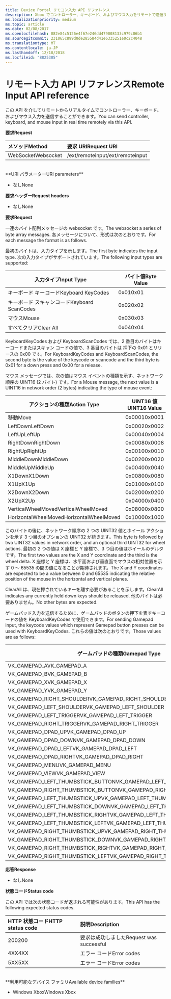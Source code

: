 ```yaml
---
title: Device Portal リモコン入力 API リファレンス
description: Xbox でコントローラー、キーボード、およびマウス入力をリモートで送信する方法について説明します。
ms.localizationpriority: medium
ms.topic: article
ms.date: 02/08/2017
ms.openlocfilehash: 882e84c5126e4f67e246dd479008133c979c06b1
ms.sourcegitcommit: 231065c899d0de285584d41e6335251e0c2c4048
ms.translationtype: MT
ms.contentlocale: ja-JP
ms.lasthandoff: 12/10/2018
ms.locfileid: "8825305"
---
```

# <a name="remote-input-api-reference"></a><span data-ttu-id="3d2dd-103">リモート入力 API リファレンス</span><span class="sxs-lookup"><span data-stu-id="3d2dd-103">Remote Input API reference</span></span>   
<span data-ttu-id="3d2dd-104">この API を介してリモートからリアルタイムでコントローラー、キーボード、およびマウス入力を送信することができます。</span><span class="sxs-lookup"><span data-stu-id="3d2dd-104">You can send controller, keyboard, and mouse input in real time remotely via this API.</span></span>

**<span data-ttu-id="3d2dd-105">要求</span><span class="sxs-lookup"><span data-stu-id="3d2dd-105">Request</span></span>**

<span data-ttu-id="3d2dd-106">メソッド</span><span class="sxs-lookup"><span data-stu-id="3d2dd-106">Method</span></span>      | <span data-ttu-id="3d2dd-107">要求 URI</span><span class="sxs-lookup"><span data-stu-id="3d2dd-107">Request URI</span></span>
:------     | :-----
<span data-ttu-id="3d2dd-108">WebSocket</span><span class="sxs-lookup"><span data-stu-id="3d2dd-108">Websocket</span></span> | <span data-ttu-id="3d2dd-109">/ext/remoteinput</span><span class="sxs-lookup"><span data-stu-id="3d2dd-109">/ext/remoteinput</span></span>
<br />
**<span data-ttu-id="3d2dd-110">URI パラメーター</span><span class="sxs-lookup"><span data-stu-id="3d2dd-110">URI parameters</span></span>**

- <span data-ttu-id="3d2dd-111">なし</span><span class="sxs-lookup"><span data-stu-id="3d2dd-111">None</span></span>

**<span data-ttu-id="3d2dd-112">要求ヘッダー</span><span class="sxs-lookup"><span data-stu-id="3d2dd-112">Request headers</span></span>**

- <span data-ttu-id="3d2dd-113">なし</span><span class="sxs-lookup"><span data-stu-id="3d2dd-113">None</span></span>

**<span data-ttu-id="3d2dd-114">要求</span><span class="sxs-lookup"><span data-stu-id="3d2dd-114">Request</span></span>**

<span data-ttu-id="3d2dd-115">一連のバイト配列メッセージの websocket です。</span><span class="sxs-lookup"><span data-stu-id="3d2dd-115">The websocket a series of byte array messages.</span></span> <span data-ttu-id="3d2dd-116">各メッセージについて、形式は次のとおりです。</span><span class="sxs-lookup"><span data-stu-id="3d2dd-116">For each message the format is as follows.</span></span>

<span data-ttu-id="3d2dd-117">最初のバイトは、入力タイプを示します。</span><span class="sxs-lookup"><span data-stu-id="3d2dd-117">The first byte indicates the input type.</span></span> <span data-ttu-id="3d2dd-118">次の入力タイプがサポートされています。</span><span class="sxs-lookup"><span data-stu-id="3d2dd-118">The following input types are supported:</span></span>

| <span data-ttu-id="3d2dd-119">入力タイプ</span><span class="sxs-lookup"><span data-stu-id="3d2dd-119">Input Type</span></span>        | <span data-ttu-id="3d2dd-120">バイト値</span><span class="sxs-lookup"><span data-stu-id="3d2dd-120">Byte Value</span></span> |
|------------|-------------|
<span data-ttu-id="3d2dd-121">キーボード キーコード</span><span class="sxs-lookup"><span data-stu-id="3d2dd-121">Keyboard KeyCodes</span></span> | <span data-ttu-id="3d2dd-122">0x01</span><span class="sxs-lookup"><span data-stu-id="3d2dd-122">0x01</span></span>
<span data-ttu-id="3d2dd-123">キーボード スキャンコード</span><span class="sxs-lookup"><span data-stu-id="3d2dd-123">Keyboard ScanCodes</span></span> | <span data-ttu-id="3d2dd-124">0x02</span><span class="sxs-lookup"><span data-stu-id="3d2dd-124">0x02</span></span>
<span data-ttu-id="3d2dd-125">マウス</span><span class="sxs-lookup"><span data-stu-id="3d2dd-125">Mouse</span></span> | <span data-ttu-id="3d2dd-126">0x03</span><span class="sxs-lookup"><span data-stu-id="3d2dd-126">0x03</span></span>
<span data-ttu-id="3d2dd-127">すべてクリア</span><span class="sxs-lookup"><span data-stu-id="3d2dd-127">Clear All</span></span> | <span data-ttu-id="3d2dd-128">0x04</span><span class="sxs-lookup"><span data-stu-id="3d2dd-128">0x04</span></span>

<span data-ttu-id="3d2dd-129">KeyboardKeyCodes および KeyboardScanCodes では、2 番目のバイトはキーコードまたはスキャン コードの値で、3 番目のバイトは 押下の 0x01 とリリースの 0x00 です。</span><span class="sxs-lookup"><span data-stu-id="3d2dd-129">For KeyboardKeyCodes and KeyboardScanCodes, the second byte is the value of the keycode or scancode and the third byte is 0x01 for a down press and 0x00 for a release.</span></span>

<span data-ttu-id="3d2dd-130">マウス メッセージでは、次の値はマウス イベントの種類を示す、ネットワーク順序の UINT16 (2 バイト) です。</span><span class="sxs-lookup"><span data-stu-id="3d2dd-130">For a Mouse message, the next value is a UINT16 in network order (2 bytes) indicating the type of mouse event:</span></span>

| <span data-ttu-id="3d2dd-131">アクションの種類</span><span class="sxs-lookup"><span data-stu-id="3d2dd-131">Action Type</span></span>        | <span data-ttu-id="3d2dd-132">UINT16 値</span><span class="sxs-lookup"><span data-stu-id="3d2dd-132">UINT16 Value</span></span> |
|------------|-------------|
<span data-ttu-id="3d2dd-133">移動</span><span class="sxs-lookup"><span data-stu-id="3d2dd-133">Move</span></span> | <span data-ttu-id="3d2dd-134">0x0001</span><span class="sxs-lookup"><span data-stu-id="3d2dd-134">0x0001</span></span>
<span data-ttu-id="3d2dd-135">LeftDown</span><span class="sxs-lookup"><span data-stu-id="3d2dd-135">LeftDown</span></span> | <span data-ttu-id="3d2dd-136">0x0002</span><span class="sxs-lookup"><span data-stu-id="3d2dd-136">0x0002</span></span>
<span data-ttu-id="3d2dd-137">LeftUp</span><span class="sxs-lookup"><span data-stu-id="3d2dd-137">LeftUp</span></span> | <span data-ttu-id="3d2dd-138">0x0004</span><span class="sxs-lookup"><span data-stu-id="3d2dd-138">0x0004</span></span>
<span data-ttu-id="3d2dd-139">RightDown</span><span class="sxs-lookup"><span data-stu-id="3d2dd-139">RightDown</span></span> | <span data-ttu-id="3d2dd-140">0x0008</span><span class="sxs-lookup"><span data-stu-id="3d2dd-140">0x0008</span></span>
<span data-ttu-id="3d2dd-141">RightUp</span><span class="sxs-lookup"><span data-stu-id="3d2dd-141">RightUp</span></span> | <span data-ttu-id="3d2dd-142">0x0010</span><span class="sxs-lookup"><span data-stu-id="3d2dd-142">0x0010</span></span>
<span data-ttu-id="3d2dd-143">MiddleDown</span><span class="sxs-lookup"><span data-stu-id="3d2dd-143">MiddleDown</span></span> | <span data-ttu-id="3d2dd-144">0x0020</span><span class="sxs-lookup"><span data-stu-id="3d2dd-144">0x0020</span></span>
<span data-ttu-id="3d2dd-145">MiddleUp</span><span class="sxs-lookup"><span data-stu-id="3d2dd-145">MiddleUp</span></span> | <span data-ttu-id="3d2dd-146">0x0040</span><span class="sxs-lookup"><span data-stu-id="3d2dd-146">0x0040</span></span>
<span data-ttu-id="3d2dd-147">X1Down</span><span class="sxs-lookup"><span data-stu-id="3d2dd-147">X1Down</span></span> | <span data-ttu-id="3d2dd-148">0x0080</span><span class="sxs-lookup"><span data-stu-id="3d2dd-148">0x0080</span></span>
<span data-ttu-id="3d2dd-149">X1Up</span><span class="sxs-lookup"><span data-stu-id="3d2dd-149">X1Up</span></span> | <span data-ttu-id="3d2dd-150">0x0100</span><span class="sxs-lookup"><span data-stu-id="3d2dd-150">0x0100</span></span>
<span data-ttu-id="3d2dd-151">X2Down</span><span class="sxs-lookup"><span data-stu-id="3d2dd-151">X2Down</span></span> | <span data-ttu-id="3d2dd-152">0x0200</span><span class="sxs-lookup"><span data-stu-id="3d2dd-152">0x0200</span></span>
<span data-ttu-id="3d2dd-153">X2Up</span><span class="sxs-lookup"><span data-stu-id="3d2dd-153">X2Up</span></span> | <span data-ttu-id="3d2dd-154">0x0400</span><span class="sxs-lookup"><span data-stu-id="3d2dd-154">0x0400</span></span>
<span data-ttu-id="3d2dd-155">VerticalWheelMoved</span><span class="sxs-lookup"><span data-stu-id="3d2dd-155">VerticalWheelMoved</span></span> | <span data-ttu-id="3d2dd-156">0x0800</span><span class="sxs-lookup"><span data-stu-id="3d2dd-156">0x0800</span></span>
<span data-ttu-id="3d2dd-157">HorizontalWheelMoved</span><span class="sxs-lookup"><span data-stu-id="3d2dd-157">HorizontalWheelMoved</span></span> | <span data-ttu-id="3d2dd-158">0x1000</span><span class="sxs-lookup"><span data-stu-id="3d2dd-158">0x1000</span></span>

<span data-ttu-id="3d2dd-159">このバイトの後に、ネットワーク順序の 2 つの UINT32 値とホイール アクションを示す 3 つ目のオプションの UINT32 が続きます。</span><span class="sxs-lookup"><span data-stu-id="3d2dd-159">This byte is followed by two UINT32 values in network order, and an optional third UINT32 for wheel actions.</span></span> <span data-ttu-id="3d2dd-160">最初の 2 つの値は X 座標と Y 座標で、3 つ目の値はホイールのデルタです。</span><span class="sxs-lookup"><span data-stu-id="3d2dd-160">The first two values are the X and Y coordinate and the third is the wheel delta.</span></span> <span data-ttu-id="3d2dd-161">X 座標と Y 座標は、水平面および垂直面でマウスの相対位置を示す 0 ～ 65535 の間の値になることが期待されます。</span><span class="sxs-lookup"><span data-stu-id="3d2dd-161">The X and Y coordinates are expected to be a value between 0 and 65535 indicating the relative position of the mouse in the horizontal and vertical planes.</span></span>

<span data-ttu-id="3d2dd-162">ClearAll は、現在押されているキーを離す必要があることを示します。</span><span class="sxs-lookup"><span data-stu-id="3d2dd-162">ClearAll indicates any currently held down keys should be released.</span></span> <span data-ttu-id="3d2dd-163">他のバイトは必要ありません。</span><span class="sxs-lookup"><span data-stu-id="3d2dd-163">No other bytes are expected.</span></span>

<span data-ttu-id="3d2dd-164">ゲームパッド入力を送信するために、ゲームパッドのボタンの押下を表すキーコードの値を KeyboardKeyCodes で使用できます。</span><span class="sxs-lookup"><span data-stu-id="3d2dd-164">For sending Gamepad input, the keycode values which represent Gamepad button presses can be used with KeyboardKeyCodes.</span></span> <span data-ttu-id="3d2dd-165">これらの値は次のとおりです。</span><span class="sxs-lookup"><span data-stu-id="3d2dd-165">Those values are as follows:</span></span>

| <span data-ttu-id="3d2dd-166">ゲームパッドの種類</span><span class="sxs-lookup"><span data-stu-id="3d2dd-166">Gamepad Type</span></span>        | <span data-ttu-id="3d2dd-167">バイト値</span><span class="sxs-lookup"><span data-stu-id="3d2dd-167">Byte Value</span></span> |
|------------|-------------|
<span data-ttu-id="3d2dd-168">VK_GAMEPAD_A</span><span class="sxs-lookup"><span data-stu-id="3d2dd-168">VK_GAMEPAD_A</span></span>                       |  <span data-ttu-id="3d2dd-169">0xC3</span><span class="sxs-lookup"><span data-stu-id="3d2dd-169">0xC3</span></span>
<span data-ttu-id="3d2dd-170">VK_GAMEPAD_B</span><span class="sxs-lookup"><span data-stu-id="3d2dd-170">VK_GAMEPAD_B</span></span>                       |  <span data-ttu-id="3d2dd-171">0xC4</span><span class="sxs-lookup"><span data-stu-id="3d2dd-171">0xC4</span></span>
<span data-ttu-id="3d2dd-172">VK_GAMEPAD_X</span><span class="sxs-lookup"><span data-stu-id="3d2dd-172">VK_GAMEPAD_X</span></span>                       |  <span data-ttu-id="3d2dd-173">0xC5</span><span class="sxs-lookup"><span data-stu-id="3d2dd-173">0xC5</span></span>
<span data-ttu-id="3d2dd-174">VK_GAMEPAD_Y</span><span class="sxs-lookup"><span data-stu-id="3d2dd-174">VK_GAMEPAD_Y</span></span>                       |  <span data-ttu-id="3d2dd-175">0xC6</span><span class="sxs-lookup"><span data-stu-id="3d2dd-175">0xC6</span></span>
<span data-ttu-id="3d2dd-176">VK_GAMEPAD_RIGHT_SHOULDER</span><span class="sxs-lookup"><span data-stu-id="3d2dd-176">VK_GAMEPAD_RIGHT_SHOULDER</span></span>          |  <span data-ttu-id="3d2dd-177">0xC7</span><span class="sxs-lookup"><span data-stu-id="3d2dd-177">0xC7</span></span>
<span data-ttu-id="3d2dd-178">VK_GAMEPAD_LEFT_SHOULDER</span><span class="sxs-lookup"><span data-stu-id="3d2dd-178">VK_GAMEPAD_LEFT_SHOULDER</span></span>           |  <span data-ttu-id="3d2dd-179">0xC8</span><span class="sxs-lookup"><span data-stu-id="3d2dd-179">0xC8</span></span>
<span data-ttu-id="3d2dd-180">VK_GAMEPAD_LEFT_TRIGGER</span><span class="sxs-lookup"><span data-stu-id="3d2dd-180">VK_GAMEPAD_LEFT_TRIGGER</span></span>            |  <span data-ttu-id="3d2dd-181">0xC9</span><span class="sxs-lookup"><span data-stu-id="3d2dd-181">0xC9</span></span>
<span data-ttu-id="3d2dd-182">VK_GAMEPAD_RIGHT_TRIGGER</span><span class="sxs-lookup"><span data-stu-id="3d2dd-182">VK_GAMEPAD_RIGHT_TRIGGER</span></span>           |  <span data-ttu-id="3d2dd-183">0xCA</span><span class="sxs-lookup"><span data-stu-id="3d2dd-183">0xCA</span></span>
<span data-ttu-id="3d2dd-184">VK_GAMEPAD_DPAD_UP</span><span class="sxs-lookup"><span data-stu-id="3d2dd-184">VK_GAMEPAD_DPAD_UP</span></span>                 |  <span data-ttu-id="3d2dd-185">0xCB</span><span class="sxs-lookup"><span data-stu-id="3d2dd-185">0xCB</span></span>
<span data-ttu-id="3d2dd-186">VK_GAMEPAD_DPAD_DOWN</span><span class="sxs-lookup"><span data-stu-id="3d2dd-186">VK_GAMEPAD_DPAD_DOWN</span></span>               |  <span data-ttu-id="3d2dd-187">0xCC</span><span class="sxs-lookup"><span data-stu-id="3d2dd-187">0xCC</span></span>
<span data-ttu-id="3d2dd-188">VK_GAMEPAD_DPAD_LEFT</span><span class="sxs-lookup"><span data-stu-id="3d2dd-188">VK_GAMEPAD_DPAD_LEFT</span></span>               |  <span data-ttu-id="3d2dd-189">0xCD</span><span class="sxs-lookup"><span data-stu-id="3d2dd-189">0xCD</span></span>
<span data-ttu-id="3d2dd-190">VK_GAMEPAD_DPAD_RIGHT</span><span class="sxs-lookup"><span data-stu-id="3d2dd-190">VK_GAMEPAD_DPAD_RIGHT</span></span>              |  <span data-ttu-id="3d2dd-191">0xCE</span><span class="sxs-lookup"><span data-stu-id="3d2dd-191">0xCE</span></span>
<span data-ttu-id="3d2dd-192">VK_GAMEPAD_MENU</span><span class="sxs-lookup"><span data-stu-id="3d2dd-192">VK_GAMEPAD_MENU</span></span>                    |  <span data-ttu-id="3d2dd-193">0xCF</span><span class="sxs-lookup"><span data-stu-id="3d2dd-193">0xCF</span></span>
<span data-ttu-id="3d2dd-194">VK_GAMEPAD_VIEW</span><span class="sxs-lookup"><span data-stu-id="3d2dd-194">VK_GAMEPAD_VIEW</span></span>                    |  <span data-ttu-id="3d2dd-195">0xD0</span><span class="sxs-lookup"><span data-stu-id="3d2dd-195">0xD0</span></span>
<span data-ttu-id="3d2dd-196">VK_GAMEPAD_LEFT_THUMBSTICK_BUTTON</span><span class="sxs-lookup"><span data-stu-id="3d2dd-196">VK_GAMEPAD_LEFT_THUMBSTICK_BUTTON</span></span>  |  <span data-ttu-id="3d2dd-197">0xD1</span><span class="sxs-lookup"><span data-stu-id="3d2dd-197">0xD1</span></span>
<span data-ttu-id="3d2dd-198">VK_GAMEPAD_RIGHT_THUMBSTICK_BUTTON</span><span class="sxs-lookup"><span data-stu-id="3d2dd-198">VK_GAMEPAD_RIGHT_THUMBSTICK_BUTTON</span></span> |  <span data-ttu-id="3d2dd-199">0xD2</span><span class="sxs-lookup"><span data-stu-id="3d2dd-199">0xD2</span></span>
<span data-ttu-id="3d2dd-200">VK_GAMEPAD_LEFT_THUMBSTICK_UP</span><span class="sxs-lookup"><span data-stu-id="3d2dd-200">VK_GAMEPAD_LEFT_THUMBSTICK_UP</span></span>      |  <span data-ttu-id="3d2dd-201">0xD3</span><span class="sxs-lookup"><span data-stu-id="3d2dd-201">0xD3</span></span>
<span data-ttu-id="3d2dd-202">VK_GAMEPAD_LEFT_THUMBSTICK_DOWN</span><span class="sxs-lookup"><span data-stu-id="3d2dd-202">VK_GAMEPAD_LEFT_THUMBSTICK_DOWN</span></span>    |  <span data-ttu-id="3d2dd-203">0xD4</span><span class="sxs-lookup"><span data-stu-id="3d2dd-203">0xD4</span></span>
<span data-ttu-id="3d2dd-204">VK_GAMEPAD_LEFT_THUMBSTICK_RIGHT</span><span class="sxs-lookup"><span data-stu-id="3d2dd-204">VK_GAMEPAD_LEFT_THUMBSTICK_RIGHT</span></span>   |  <span data-ttu-id="3d2dd-205">0xD5</span><span class="sxs-lookup"><span data-stu-id="3d2dd-205">0xD5</span></span>
<span data-ttu-id="3d2dd-206">VK_GAMEPAD_LEFT_THUMBSTICK_LEFT</span><span class="sxs-lookup"><span data-stu-id="3d2dd-206">VK_GAMEPAD_LEFT_THUMBSTICK_LEFT</span></span>    |  <span data-ttu-id="3d2dd-207">0xD6</span><span class="sxs-lookup"><span data-stu-id="3d2dd-207">0xD6</span></span>
<span data-ttu-id="3d2dd-208">VK_GAMEPAD_RIGHT_THUMBSTICK_UP</span><span class="sxs-lookup"><span data-stu-id="3d2dd-208">VK_GAMEPAD_RIGHT_THUMBSTICK_UP</span></span>     |  <span data-ttu-id="3d2dd-209">0xD7</span><span class="sxs-lookup"><span data-stu-id="3d2dd-209">0xD7</span></span>
<span data-ttu-id="3d2dd-210">VK_GAMEPAD_RIGHT_THUMBSTICK_DOWN</span><span class="sxs-lookup"><span data-stu-id="3d2dd-210">VK_GAMEPAD_RIGHT_THUMBSTICK_DOWN</span></span>   |  <span data-ttu-id="3d2dd-211">0xD8</span><span class="sxs-lookup"><span data-stu-id="3d2dd-211">0xD8</span></span>
<span data-ttu-id="3d2dd-212">VK_GAMEPAD_RIGHT_THUMBSTICK_RIGHT</span><span class="sxs-lookup"><span data-stu-id="3d2dd-212">VK_GAMEPAD_RIGHT_THUMBSTICK_RIGHT</span></span>  |  <span data-ttu-id="3d2dd-213">0xD9</span><span class="sxs-lookup"><span data-stu-id="3d2dd-213">0xD9</span></span>
<span data-ttu-id="3d2dd-214">VK_GAMEPAD_RIGHT_THUMBSTICK_LEFT</span><span class="sxs-lookup"><span data-stu-id="3d2dd-214">VK_GAMEPAD_RIGHT_THUMBSTICK_LEFT</span></span>   |  <span data-ttu-id="3d2dd-215">0xDA</span><span class="sxs-lookup"><span data-stu-id="3d2dd-215">0xDA</span></span>


**<span data-ttu-id="3d2dd-216">応答</span><span class="sxs-lookup"><span data-stu-id="3d2dd-216">Response</span></span>**   

- <span data-ttu-id="3d2dd-217">なし</span><span class="sxs-lookup"><span data-stu-id="3d2dd-217">None</span></span>

**<span data-ttu-id="3d2dd-218">状態コード</span><span class="sxs-lookup"><span data-stu-id="3d2dd-218">Status code</span></span>**

<span data-ttu-id="3d2dd-219">この API では次の状態コードが返される可能性があります。</span><span class="sxs-lookup"><span data-stu-id="3d2dd-219">This API has the following expected status codes.</span></span>

<span data-ttu-id="3d2dd-220">HTTP 状態コード</span><span class="sxs-lookup"><span data-stu-id="3d2dd-220">HTTP status code</span></span>      | <span data-ttu-id="3d2dd-221">説明</span><span class="sxs-lookup"><span data-stu-id="3d2dd-221">Description</span></span>
:------     | :-----
<span data-ttu-id="3d2dd-222">200</span><span class="sxs-lookup"><span data-stu-id="3d2dd-222">200</span></span> | <span data-ttu-id="3d2dd-223">要求は成功しました</span><span class="sxs-lookup"><span data-stu-id="3d2dd-223">Request was successful</span></span>
<span data-ttu-id="3d2dd-224">4XX</span><span class="sxs-lookup"><span data-stu-id="3d2dd-224">4XX</span></span> | <span data-ttu-id="3d2dd-225">エラー コード</span><span class="sxs-lookup"><span data-stu-id="3d2dd-225">Error codes</span></span>
<span data-ttu-id="3d2dd-226">5XX</span><span class="sxs-lookup"><span data-stu-id="3d2dd-226">5XX</span></span> | <span data-ttu-id="3d2dd-227">エラー コード</span><span class="sxs-lookup"><span data-stu-id="3d2dd-227">Error codes</span></span>

<br />
**<span data-ttu-id="3d2dd-228">利用可能なデバイス ファミリ</span><span class="sxs-lookup"><span data-stu-id="3d2dd-228">Available device families</span></span>**

* <span data-ttu-id="3d2dd-229">Windows Xbox</span><span class="sxs-lookup"><span data-stu-id="3d2dd-229">Windows Xbox</span></span>